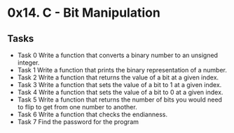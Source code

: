 # 0x14. C - Bit Manipulation

## Tasks

- Task 0 Write a function that converts a binary number to an unsigned integer.
- Task 1 Write a function that prints the binary representation of a number.
- Task 2 Write a function that returns the value of a bit at a given index.
- Task 3 Write a function that sets the value of a bit to 1 at a given index.
- Task 4 Write a function that sets the value of a bit to 0 at a given index.
- Task 5 Write a function that returns the number of bits you would need to flip to get from one number to another.
- Task 6 Write a function that checks the endianness.
- Task 7 Find the password for the program
